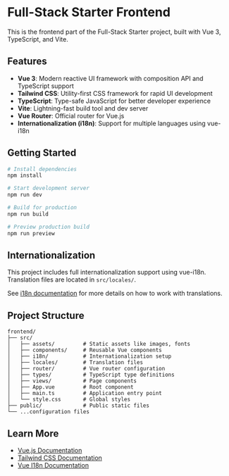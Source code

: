 # Full-Stack Starter Frontend

This is the frontend part of the Full-Stack Starter project, built with Vue 3, TypeScript, and Vite.

## Features

- **Vue 3**: Modern reactive UI framework with composition API and TypeScript support
- **Tailwind CSS**: Utility-first CSS framework for rapid UI development
- **TypeScript**: Type-safe JavaScript for better developer experience
- **Vite**: Lightning-fast build tool and dev server
- **Vue Router**: Official router for Vue.js
- **Internationalization (i18n)**: Support for multiple languages using vue-i18n

## Getting Started

```bash
# Install dependencies
npm install

# Start development server
npm run dev

# Build for production
npm run build

# Preview production build
npm run preview
```

## Internationalization

This project includes full internationalization support using vue-i18n. Translation files are located in `src/locales/`.

See [i18n documentation](./docs/i18n-guide.md) for more details on how to work with translations.

## Project Structure

```
frontend/
├── src/
│   ├── assets/         # Static assets like images, fonts
│   ├── components/     # Reusable Vue components
│   ├── i18n/           # Internationalization setup
│   ├── locales/        # Translation files
│   ├── router/         # Vue router configuration
│   ├── types/          # TypeScript type definitions
│   ├── views/          # Page components
│   ├── App.vue         # Root component
│   ├── main.ts         # Application entry point
│   └── style.css       # Global styles
├── public/             # Public static files
└── ...configuration files
```

## Learn More

- [Vue.js Documentation](https://vuejs.org/)
- [Tailwind CSS Documentation](https://tailwindcss.com/docs)
- [Vue I18n Documentation](https://vue-i18n.intlify.dev/)
